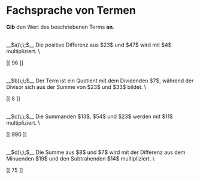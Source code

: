 <!--
version:  0.0.1

language: de

@style
main > *:not(:last-child) {
  margin-bottom: 3rem;
}

input {
    text-align: center;
}

.flex-container {
    display: flex;
    flex-wrap: wrap;
    align-items: stretch;
    gap: 20px;
}

.flex-child {
    flex: 1;
    min-width: 350px;
    margin-right: 20px;
}

@media (max-width: 400px) {
    .flex-child {
        flex: 100%;
        margin-right: 0;
    }
}
@end

formula: \carry   \textcolor{red}{\scriptsize #1}
formula: \digit   \rlap{\carry{#1}}\phantom{#2}#2
formula: \permil  \text{‰}

import: https://raw.githubusercontent.com/LiaTemplates/Tikz-Jax/main/README.md

script: https://cdn.jsdelivr.net/gh/LiaTemplates/Tikz-Jax@main/dist/index.js


tags: Vokabeln, Grundrechenarten, Vorrangsregeln, mittel, niedrig, Angeben

comment: Ein Term wird durch die Fachsprache beschrieben. Gib den Wert dieses Terms an.

author: Martin Lommatzsch

-->




# Fachsprache von Termen

**Gib** den Wert des beschriebenen Terms **an**.

<section class="flex-container">

<div class="flex-child">
<br>
__$a)\;\;$__ Die positive Differenz aus $23$ und $47$ wird mit $4$ multipliziert. \

[[  96  ]]
<br>
</div>
<div class="flex-child">
<br>
__$b)\;\;$__ Der Term ist ein Quotient mit dem Dividenden $7$, während der Divisor sich aus der Summe von $23$ und $33$ bildet. \

[[  8   ]]
<br>
</div>
<div class="flex-child">
<br>
__$c)\;\;$__ Die Summanden $13$, $54$ und $23$ werden mit $11$ multipliziert. \

[[  990 ]]
<br>
</div>
<div class="flex-child">
<br>
__$d)\;\;$__ Die Summe aus $8$ und $7$ wird mit der Differenz aus dem Minuenden $19$ und den Subtrahenden $14$ multipliziert. \

[[  75  ]]

</div>
</section>
<br>
<br>
<br>
<br>

